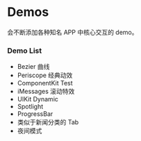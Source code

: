 # Demos
  会不断添加各种知名 APP 中核心交互的 demo。
  
### Demo List
  * Bezier 曲线
  * Periscope 经典动效
  * ComponentKit Test
  * iMessages 滚动特效
  * UIKit Dynamic
  * Spotlight
  * ProgressBar
  * 类似于新闻分类的 Tab
  * 夜间模式
